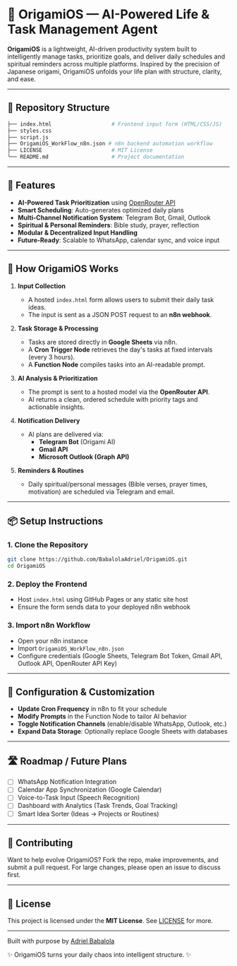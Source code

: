 # 🌸 OrigamiOS — AI-Powered Life & Task Management Agent

**OrigamiOS** is a lightweight, AI-driven productivity system built to intelligently manage tasks, prioritize goals, and deliver daily schedules and spiritual reminders across multiple platforms. Inspired by the precision of Japanese origami, OrigamiOS unfolds your life plan with structure, clarity, and ease.

---

## 📂 Repository Structure

```bash
├── index.html                   # Frontend input form (HTML/CSS/JS)
├── styles.css
├── script.js    
├── OrigamiOS_WorkFlow_n8n.json # n8n backend automation workflow
├── LICENSE                      # MIT License
└── README.md                    # Project documentation
```

---

## 🚀 Features

- **AI-Powered Task Prioritization** using [OpenRouter API](https://openrouter.ai/)
- **Smart Scheduling**: Auto-generates optimized daily plans
- **Multi-Channel Notification System**: Telegram Bot, Gmail, Outlook
- **Spiritual & Personal Reminders**: Bible study, prayer, reflection
- **Modular & Decentralized Input Handling**
- **Future-Ready**: Scalable to WhatsApp, calendar sync, and voice input

---

## 🧠 How OrigamiOS Works

1. **Input Collection**
   - A hosted `index.html` form allows users to submit their daily task ideas.
   - The input is sent as a JSON POST request to an **n8n webhook**.

2. **Task Storage & Processing**
   - Tasks are stored directly in **Google Sheets** via n8n.
   - A **Cron Trigger Node** retrieves the day's tasks at fixed intervals (every 3 hours).
   - A **Function Node** compiles tasks into an AI-readable prompt.

3. **AI Analysis & Prioritization**
   - The prompt is sent to a hosted model via the **OpenRouter API**.
   - AI returns a clean, ordered schedule with priority tags and actionable insights.

4. **Notification Delivery**
   - AI plans are delivered via:
     - **Telegram Bot** (Origami AI)
     - **Gmail API**
     - **Microsoft Outlook (Graph API)**

5. **Reminders & Routines**
   - Daily spiritual/personal messages (Bible verses, prayer times, motivation) are scheduled via Telegram and email.

---

## 📦 Setup Instructions

### 1. Clone the Repository
```bash
git clone https://github.com/BabalolaAdriel/OrigamiOS.git
cd OrigamiOS
```

### 2. Deploy the Frontend
- Host `index.html` using GitHub Pages or any static site host
- Ensure the form sends data to your deployed n8n webhook

### 3. Import n8n Workflow
- Open your n8n instance
- Import `OrigamiOS_WorkFlow_n8n.json`
- Configure credentials (Google Sheets, Telegram Bot Token, Gmail API, Outlook API, OpenRouter API Key)

---

## 🧩 Configuration & Customization

- **Update Cron Frequency** in n8n to fit your schedule
- **Modify Prompts** in the Function Node to tailor AI behavior
- **Toggle Notification Channels** (enable/disable WhatsApp, Outlook, etc.)
- **Expand Data Storage**: Optionally replace Google Sheets with databases

---

## 🛣️ Roadmap / Future Plans

- [ ] WhatsApp Notification Integration
- [ ] Calendar App Synchronization (Google Calendar)
- [ ] Voice-to-Task Input (Speech Recognition)
- [ ] Dashboard with Analytics (Task Trends, Goal Tracking)
- [ ] Smart Idea Sorter (Ideas → Projects or Routines)

---

## 🤝 Contributing

Want to help evolve OrigamiOS? Fork the repo, make improvements, and submit a pull request. For large changes, please open an issue to discuss first.

---

## 📄 License

This project is licensed under the **MIT License**. See [LICENSE](./LICENSE) for more.

---

Built with purpose by [Adriel Babalola](https://github.com/BabalolaAdriel)

✨ OrigamiOS turns your daily chaos into intelligent structure. ✨

